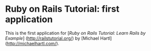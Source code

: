 # Ruby on Rails Tutorial: first application

This is the first application for
[*Ruby on Rails Tutorial: Learn Rails by Example*] (http://railstutorial.org/)
by [Michael Hartl] (http://michaelhartl.com/).